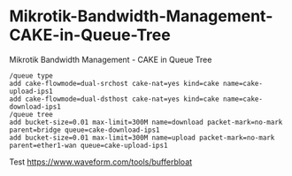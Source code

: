 # Mikrotik-Bandwidth-Management-CAKE-in-Queue-Tree
Mikrotik Bandwidth Management - CAKE in Queue Tree


```
/queue type
add cake-flowmode=dual-srchost cake-nat=yes kind=cake name=cake-upload-ips1
add cake-flowmode=dual-dsthost cake-nat=yes kind=cake name=cake-download-ips1
/queue tree
add bucket-size=0.01 max-limit=300M name=download packet-mark=no-mark parent=bridge queue=cake-download-ips1
add bucket-size=0.01 max-limit=300M name=upload packet-mark=no-mark parent=ether1-wan queue=cake-upload-ips1
```

Test https://www.waveform.com/tools/bufferbloat

